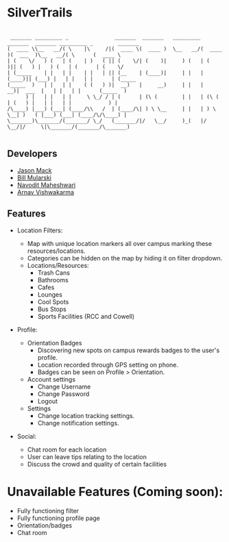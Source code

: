 # SilverTrails

```

 _______ _________ _               _______  _______   _________ _______  _______ _________ _        _______ 
(  ____ \\__   __/( \    |\     /|(  ____ \(  ____ )  \__   __/(  ____ )(  ___  )\__   __/( \      (  ____ \
| (    \/   ) (   | (    | )   ( || (    \/| (    )|     ) (   | (    )|| (   ) |   ) (   | (      | (    \/
| (_____    | |   | |    | |   | || (__    | (____)|     | |   | (____)|| (___) |   | |   | |      | (_____ 
(_____  )   | |   | |    ( (   ) )|  __)   |     __)     | |   |     __)|  ___  |   | |   | |      (_____  )
      ) |   | |   | |     \ \_/ / | (      | (\ (        | |   | (\ (   | (   ) |   | |   | |            ) |
/\____) |___) (___| (____/\\   /  | (____/\| ) \ \__     | |   | ) \ \__| )   ( |___) (___| (____/\/\____) |
\_______)\_______/(_______/ \_/   (_______/|/   \__/     )_(   |/   \__/|/     \|\_______/(_______/\_______)
                                                                                                            
```

## Developers
* [Jason Mack](https://github.com/JMack21)
* [Bill Mularski](https://github.com/fjordimm) 
* [Navodit Maheshwari](https://github.com/Navodit1603)
* [Arnav Vishwakarma](https://github.com/arnav-vishwakarma)

## Features
* Location Filters: 
    - Map with unique location markers all over campus marking these resources/locations. 
    - Categories can be hidden on the map by hiding it on filter dropdown.
    - Locations/Resources:
        - Trash Cans 
        - Bathrooms 
        - Cafes
        - Lounges
        - Cool Spots
        - Bus Stops
        - Sports Facilities (RCC and Cowell)

* Profile: 
    - Orientation Badges
        - Discovering new spots on campus rewards badges to the user's profile.
        - Location recorded through GPS setting on phone.
        - Badges can be seen on Profile > Orientation.
    - Account settings
        - Change Username
        - Change Password
        - Logout
    - Settings
        - Change location tracking settings.
        - Change notification settings.    

* Social:
    - Chat room for each location
    - User can leave tips relating to the location
    - Discuss the crowd and quality of certain facilities
    
# Unavailable Features (Coming soon):
* Fully functioning filter
* Fully functioning profile page
* Orientation/badges
* Chat room



